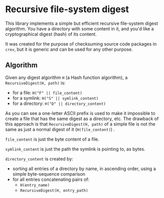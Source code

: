 # Recursive file-system digest

This library implements a simple but efficient recursive file-system digest
algorithm. You have a directory with some content in it, and you'd like
a cryptographical digest (hash) of its content.

It was created for the purpose of checksuming source code packages
in `crev`, but it is generic and can be used for any other purpose.

## Algorithm

Given any digest algorithm `H` (a Hash function algorithm),
a `RecursiveDigest(H, path)` is:

* for a file: `H("F" || file_content)`
* for a symlink: `H("S" || symlink_content)`
* for a directory: `H("D" || directory_content)`

As you can see a one-letter ASCII prefix is used to make it impossible
to create a file that has the same digest as a directory,
etc. The drawback of this approach is that `RecursiveDigest(H, path)` of
a simple file is not the same as just a normal digest of it (`H(file_content)`) .

`file_content` is just the byte content of a file.

`symlink_content` is just the path the symlink is pointing to, as bytes.

`directory_content` is created by:

* sorting all entries of a directory by name, in ascending order,
  using a simple byte-sequence comparison
* for all entries concatenating pairs of:
    * `H(entry_name)`
    * `RecursiveDigest(H, entry_path)`



